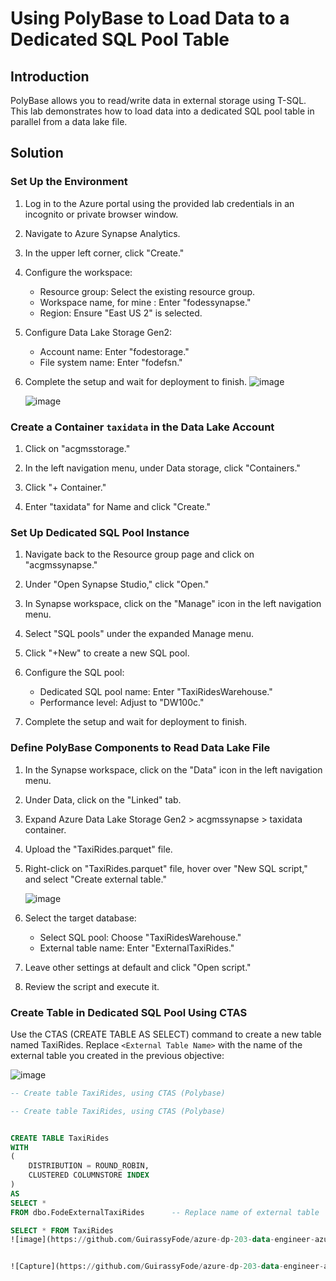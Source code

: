 # Using PolyBase to Load Data to a Dedicated SQL Pool Table

## Introduction

PolyBase allows you to read/write data in external storage using T-SQL. This lab demonstrates how to load data into a dedicated SQL pool table in parallel from a data lake file.

## Solution

### Set Up the Environment

1. Log in to the Azure portal using the provided lab credentials in an incognito or private browser window.

2. Navigate to Azure Synapse Analytics.

3. In the upper left corner, click "Create."
   
4. Configure the workspace:
   - Resource group: Select the existing resource group.
   - Workspace name, for mine : Enter "fodessynapse."
   - Region: Ensure "East US 2" is selected.

5. Configure Data Lake Storage Gen2:
   - Account name: Enter "fodestorage."
   - File system name: Enter "fodefsn."

6. Complete the setup and wait for deployment to finish.
   ![image](https://github.com/GuirassyFode/azure-dp-203-data-engineer-azure/assets/25976326/da9508f1-d61c-4d98-b87d-04b09d825cbb)

   
   ![image](https://github.com/GuirassyFode/azure-dp-203-data-engineer-azure/assets/25976326/07b2bae2-40bb-42bd-9893-2edc84c2c63c)


### Create a Container `taxidata` in the Data Lake Account

1. Click on "acgmsstorage."

2. In the left navigation menu, under Data storage, click "Containers."

3. Click "+ Container."

4. Enter "taxidata" for Name and click "Create."

### Set Up Dedicated SQL Pool Instance

1. Navigate back to the Resource group page and click on "acgmssynapse."

2. Under "Open Synapse Studio," click "Open."

3. In Synapse workspace, click on the "Manage" icon in the left navigation menu.

4. Select "SQL pools" under the expanded Manage menu.

5. Click "+New" to create a new SQL pool.
   
6. Configure the SQL pool:
   - Dedicated SQL pool name: Enter "TaxiRidesWarehouse."
   - Performance level: Adjust to "DW100c."

7. Complete the setup and wait for deployment to finish.

### Define PolyBase Components to Read Data Lake File

1. In the Synapse workspace, click on the "Data" icon in the left navigation menu.

2. Under Data, click on the "Linked" tab.

3. Expand Azure Data Lake Storage Gen2 > acgmssynapse > taxidata container.

4. Upload the "TaxiRides.parquet" file.

5. Right-click on "TaxiRides.parquet" file, hover over "New SQL script," and select "Create external table."

   ![image](https://github.com/GuirassyFode/azure-dp-203-data-engineer-azure/assets/25976326/15954b0b-11c0-4ce4-8c00-636b6f0fa532)


7. Select the target database:
   - Select SQL pool: Choose "TaxiRidesWarehouse."
   - External table name: Enter "ExternalTaxiRides."

8. Leave other settings at default and click "Open script."

9. Review the script and execute it.

### Create Table in Dedicated SQL Pool Using CTAS

Use the CTAS (CREATE TABLE AS SELECT) command to create a new table named TaxiRides. Replace `<External Table Name>` with the name of the external table you created in the previous objective:

![image](https://github.com/GuirassyFode/azure-dp-203-data-engineer-azure/assets/25976326/ba28902a-db32-4e3d-b572-08ff50bb2629)

```sql
-- Create table TaxiRides, using CTAS (Polybase)

-- Create table TaxiRides, using CTAS (Polybase)


CREATE TABLE TaxiRides
WITH 
(
	DISTRIBUTION = ROUND_ROBIN,
	CLUSTERED COLUMNSTORE INDEX
) 
AS 
SELECT * 
FROM dbo.FodeExternalTaxiRides		-- Replace name of external table

SELECT * FROM TaxiRides
![image](https://github.com/GuirassyFode/azure-dp-203-data-engineer-azure/assets/25976326/ba28902a-db32-4e3d-b572-08ff50bb2629)


![Capture](https://github.com/GuirassyFode/azure-dp-203-data-engineer-azure/assets/25976326/8535de97-e4e7-42c6-9117-bea0dfa5f2d2)










